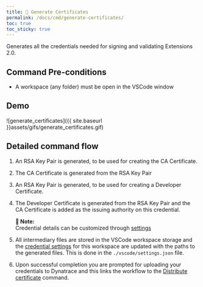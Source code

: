 ```yaml
---
title: 🔐 Generate Certificates
permalink: /docs/cmd/generate-certificates/
toc: true
toc_sticky: true
---
```


Generates all the credentials needed for signing and validating Extensions 2.0.

## Command Pre-conditions

- A workspace (any folder) must be open in the VSCode window

## Demo

![generate_certificates]({{ site.baseurl }}assets/gifs/generate_certificates.gif)

## Detailed command flow

1. An RSA Key Pair is generated, to be used for creating the CA Certificate.

2. The CA Certificate is generated from the RSA Key Pair

3. An RSA Key Pair is generated, to be used for creating a Developer Certificate.

4. The Developer Certificate is generated from the RSA Key Pair and the CA Certificate is
   added as the issuing authority on this credential.

   <p class="notice--info">
     <strong>📝 Note:</strong>
     <br/>
     Credential details can be customized through
     <a href="/dynatrace-extensions-copilot/docs/settings-credentials/">settings</a>
   </p>

5. All intermediary files are stored in the VSCode workspace storage and the
   [credential settings](/docs/settings/credentials/) for this workspace are updated
   with the paths to the generated files. This is done in the `./vscode/settings.json`
   file.

6. Upon successful completion you are prompted for uploading your credentials to Dynatrace
   and this links the workflow to the [Distribute certificate](/docs/cmd/distribute-certificate/) command.